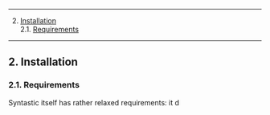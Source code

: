 
- - -
2. [Installation](#installation)  
2.1. [Requirements](#requirements)  

- - -


## 2\. Installation


### 2.1\. Requirements

Syntastic itself has rather relaxed requirements: it d


